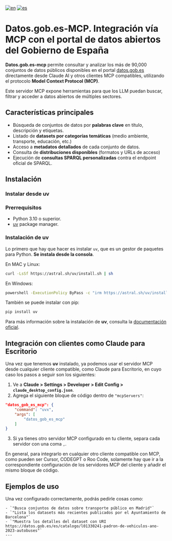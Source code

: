 [![en](https://img.shields.io/badge/lang-en-red.svg)](README.md)
[![es](https://img.shields.io/badge/lang-es-yellow.svg)](README_es.md)

# Datos.gob.es-MCP. Integración vía MCP con el portal de datos abiertos del Gobierno de España

**Datos.gob.es-mcp** permite consultar y analizar los más de 90,000 conjuntos de datos públicos disponibles en el portal [datos.gob.es](https://datos.gob.es/es/) directamente desde Claude AI y otros clientes MCP compatibles, utilizando el protocolo **Model Context Protocol (MCP)**.

Este servidor MCP expone herramientas para que los LLM puedan buscar, filtrar y acceder a datos abiertos de múltiples sectores.

## Características principales

- Búsqueda de conjuntos de datos por **palabras clave** en título, descripción y etiquetas.
- Listado de **datasets por categorías temáticas** (medio ambiente, transporte, educación, etc.)
- Acceso a **metadatos detallados** de cada conjunto de datos.
- Consulta de **distribuciones disponibles** (formatos y URLs de acceso)
- Ejecución de **consultas SPARQL personalizadas** contra el endpoint oficial de SPARQL.

## Instalación

### Instalar desde uv

### Prerrequisitos

- Python 3.10 o superior.
- [uv](https://docs.astral.sh/uv/getting-started/installation/) package manager.

### Instalación de uv

Lo primero que hay que hacer es instalar `uv`, que es un gestor de paquetes para Python.
**Se instala desde la consola**.

En MAC y Linux:

```bash
curl -LsSf https://astral.sh/uv/install.sh | sh
```

En Windows:

```bash
powershell -ExecutionPolicy ByPass -c "irm https://astral.sh/uv/install.ps1 | iex"
```

También se puede instalar con pip:

```bash
pip install uv
```

Para más información sobre la instalación de **uv**, consulta la [documentación oficial](https://docs.astral.sh/uv/getting-started/installation/).

## Integración con clientes como Claude para Escritorio

Una vez que tenemos **uv** instalado, ya podemos usar el servidor MCP desde cualquier cliente compatible, como Claude para Escritorio, en cuyo caso los pasos a seguir son los siguientes:

1. Ve a **Claude > Settings > Developer > Edit Config > `claude_desktop_config.json`**.
2. Agrega el siguiente bloque de código dentro de `"mcpServers"`:

```json
"datos_gob_es_mcp": {
    "command": "uvx",
    "args": [
        "datos_gob_es_mcp"
    ]
}
```

3. Si ya tienes otro servidor MCP configurado en tu cliente, separa cada servidor con una coma `,`.

En general, para integrarlo en cualquier otro cliente compatible con MCP, como pueden ser Cursor, CODEGPT o Roo Code, solamente hay que ir a la correspondiente configuración de los servidores MCP del cliente y añadir el mismo bloque de código.

## Ejemplos de uso

Una vez configurado correctamente, podrás pedirle cosas como:

```
- `"Busca conjuntos de datos sobre transporte público en Madrid"`
- `"Lista los datasets más recientes publicados por el Ayuntamiento de Barcelona"`
- `"Muestra los detalles del dataset con URI https://datos.gob.es/es/catalogo/l01330241-padron-de-vehiculos-ano-2023-autobuses"`
---
